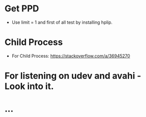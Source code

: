 # Get PPD 
- Use limit = 1 and first of all test by installing hplip.

# Child Process
- For Child Process: https://stackoverflow.com/a/36945270

# For listening on udev and avahi - Look into it.

# ...
